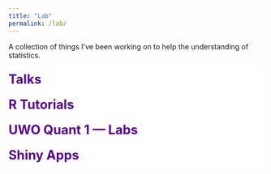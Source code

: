 ```yaml
---
title: "Lab"
permalink: /lab/
---
```


<style>
details > summary {
  list-style: none;
  display: flex;
  justify-content: space-between;
  align-items: center;
  padding: 10px 0px;
  font-weight: bold;
  font-size: 25px;
}
summary::after {
  content: '';
  width: 30px;
  height: 30px;
  background: url('/images/chevron-down-bold-nyu.svg') no-repeat;
  background-size: cover;
  transition: 0.2s;
}

details[open] > summary::after {
  transform: rotate(180deg);
}

summary::-webkit-details-marker {
  display: none;
}

summary {
  color: #56018D;
  border-radius: 5px;
}

details[open] summary {border-radius: 5px 5px 0 0;}

details {
  background-color: #FFFFFF;
  border-radius: 5px;
}

details > details {
  margin-left: 20px; /* Or increase to 30px+ for deeper indentation */
}

details > details > ul {
  margin-left: 20px;
}
</style>

<p> <font color="#56018D"> <i class="fa fa-frog"></i></font> A collection of things I've been working on to help the understanding of statistics. </p>

<!--
<details>
  <summary>Talks</summary>
  <ul>
    <li>
      MapleMeth 2025 
      <a href="/files/talks/maplemeth25/maplemeth.html" class="btn--faicon">
        <i class="fa fa-arrow-up-right-from-square"></i>
      </a>
    </li>
  </ul>
</details>
-->

<!--
<details>
  <summary>Talks</summary>
  <ul>
    <li>
      Proposal Defense 
      <a href="/files/talks/defenseSlides/proposalDefense_wp.html" class="btn--faicon">
        <i class="fa fa-arrow-up-right-from-square"></i>
      </a>
    </li>
  </ul>
</details>
-->

<details>
  <summary>Talks</summary>
  <ul>
    <li>
      APSA 2025 
      <a href="/files/talks/APSA_2025/APSA_uppcsts_2025.html" class="btn--faicon">
        <i class="fa fa-arrow-up-right-from-square"></i>
      </a>
    </li>
  </ul>
</details>

<details>
  <summary>R Tutorials</summary>
  <ul>
  <li>
      UWO R Workshop 2025 
      <a href="/files/uwo/R_Workshop_2025.zip" class="btn--faicon">
        <i class="fa fa-cloud-arrow-down"></i>
      </a>
    </li>
    <li>
      UWO R Workshop 2024 
      <a href="/files/uwo/R_Workshop_2024.zip" class="btn--faicon">
        <i class="fa fa-cloud-arrow-down"></i>
      </a>
    </li>
  </ul>
</details>

<details>
<summary>UWO Quant 1 — Labs</summary>
<details>
  <summary> Fall 2025 </summary>
  <ul>
    <li>
      Lab 0
      <a href="/files/uwo/Quant1/2025/l0/quant1_Lab0.zip" download class="btn--faicon">
        <i class="fa fa-cloud-arrow-down"></i>
      </a>
      <a href="/files/uwo/Quant1/2025/l0/Lab0.html" class="btn--faicon">
        <i class="fa fa-arrow-up-right-from-square"></i>
      </a>
    </li>
    <li>
      Lab 1
      <a href="/files/uwo/Quant1/2025/l1/quant1_Lab1.zip" download class="btn--faicon">
        <i class="fa fa-cloud-arrow-down"></i>
      </a>
      <a href="/files/uwo/Quant1/2025/l1/Lab1.html" class="btn--faicon">
        <i class="fa fa-arrow-up-right-from-square"></i>
      </a>
    </li>
  </ul>
</details>
<details>
  <summary> Fall 2024 </summary>
  <ul>
    <li>
      Lab 0
      <a href="/files/uwo/Quant1/2024/quant1_Lab0.zip" download class="btn--faicon">
        <i class="fa fa-cloud-arrow-down"></i>
      </a>
    </li>
    <li>
      Lab 1
      <a href="/files/uwo/Quant1/2024/quant1_Lab1.zip" download class="btn--faicon">
        <i class="fa fa-cloud-arrow-down"></i>
      </a>
    </li>
    <li>
      Lab 2
      <a href="/files/uwo/Quant1/2024/quant1_Lab2.zip" download class="btn--faicon">
        <i class="fa fa-cloud-arrow-down"></i>
      </a>
    </li>
    <li>
      Lab 3
      <a href="/files/uwo/Quant1/2024/quant1_Lab3.zip" download class="btn--faicon">
        <i class="fa fa-cloud-arrow-down"></i>
      </a>
    </li>
    <li>
      Lab 4
      <a href="/files/uwo/Quant1/2024/quant1_Lab4.zip" download class="btn--faicon">
        <i class="fa fa-cloud-arrow-down"></i>
      </a>
    </li>
    <li>
      Lab 5
      <a href="/files/uwo/Quant1/2024/quant1_Lab5.zip" download class="btn--faicon">
        <i class="fa fa-cloud-arrow-down"></i>
      </a>
    </li>
    <li>
      Lab 6
      <a href="/files/uwo/Quant1/2024/quant1_Lab6.zip" download class="btn--faicon">
        <i class="fa fa-cloud-arrow-down"></i>
      </a>
    </li>
    <li>
      Lab 7
      <a href="/files/uwo/Quant1/2024/quant1_Lab7.zip" download class="btn--faicon">
        <i class="fa fa-cloud-arrow-down"></i>
      </a>
    </li>
    <li>
      Lab 8
      <a href="/files/uwo/Quant1/2024/quant1_Lab8.zip" download class="btn--faicon">
        <i class="fa fa-cloud-arrow-down"></i>
      </a>
    </li>
    <li>
      Lab 9
      <a href="/files/uwo/Quant1/2024/quant1_Lab9.zip" download class="btn--faicon">
        <i class="fa fa-cloud-arrow-down"></i>
      </a>
    </li>
    <li>
      Lab 10
      <a href="/files/uwo/Quant1/2024/quant1_Lab10.zip" download class="btn--faicon">
        <i class="fa fa-cloud-arrow-down"></i>
      </a>
    </li>
  </ul>
</details>
</details>



<details>
  <summary>Shiny Apps</summary>
  <ul>
    <li>
      Sample and Effect size influence on ATE 
      <a href="https://a4te44-william-poirier.shinyapps.io/Shiny/" class="btn--faicon">
        <i class="fa fa-arrow-up-right-from-square"></i>
      </a>
    </li>
  </ul>
</details>